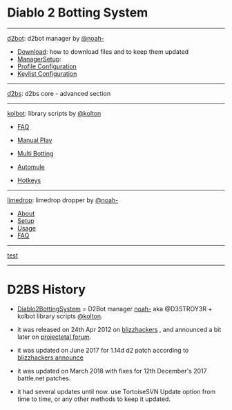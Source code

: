 # Diablo 2 Botting System

---

[d2bot](d2bot/#d2bot): d2bot manager by [@noah-](https://github.com/noah-)

* [Download](d2bot/Download.md): how to download files and to keep them updated
* [ManagerSetup](d2bot/ManagerSetup.md/#manager-setup):
* [Profile Configuration](d2bot/ProfileConfiguration.md/#profile-configuration)
* [Keylist Configuration](d2bot/Keylist.md/#keylist)

---

[d2bs](d2bs/#d2bs): d2bs core - advanced section


---

[kolbot](kolbot/#kolbot): library scripts by [@kolton](https://github.com/kolton)

* [FAQ](kolbot/FAQ.md/#faq)

* [Manual Play](kolbot/ManualPlay.md/#manual-playing)

* [Multi Botting](kolbot/MultiBotting.md/#multi-botting)

* [Automule](kolbot/Automule.md/#automule)

* [Hotkeys](kolbot/Hotkeys.md/#hotkeys)

---

[limedrop](limedrop/#limedrop-guide): limedrop dropper by [@noah-](https://github.com/noah-)

* [About](limedrop/#about-limedrop)
* [Setup](limedrop/#setup-limedrop)
* [Usage](limedrop/#using-limedrop)
* [FAQ](limedrop/#frequently-asked-questions)

---

[test](test/readme.md)


---

# D2BS History

* [Diablo2BottingSystem](https://web.archive.org/web/20170813084150/http://www.blizzhackers.cc/viewforum.php?f=228&sid=923d6d1f4fb72bbe94aa7cb14600e0c1) = D2Bot manager [noah-](https://github.com/noah-) aka @D3STROY3R + kolbot library scripts [@kolton](https://github.com/kolton).

* it was released on 24th Apr 2012 on [blizzhackers](https://web.archive.org/web/20171030004307/http://www.blizzhackers.cc/viewtopic.php?f=206&t=489091&sid=076b6f411e98d938f4568c448d3f5845) , and announced a bit later on [projectetal forum](https://web.archive.org/web/20170215101441/http://www.projectetal.com:80/forums/threads/kolbot-and-d2bot.8698/).

* it was updated on June 2017 for 1.14d d2 patch according to [blizzhackers announce](https://web.archive.org/web/20171115131230/http://www.blizzhackers.cc/viewtopic.php?f=204&t=545178&sid=ffa80262b1692f21eaea19109146c071&start=0)

* it was updated on March 2018 with fixes for 12th December's 2017 battle.net patches.

* it had several updates until now. use TortoiseSVN Update option from time to time, or any other methods to keep it updated.